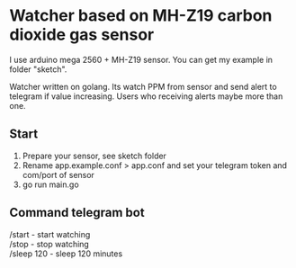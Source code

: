 # Watcher based on MH-Z19 carbon dioxide gas sensor
I use arduino mega 2560 + MH-Z19 sensor. You can get my example in folder "sketch". 


Watcher written on golang. Its watch PPM from sensor and send alert to telegram if value increasing.
Users who receiving alerts maybe more than one.

## Start
1. Prepare your sensor, see sketch folder
2. Rename app.example.conf > app.conf and set your telegram token and com/port of sensor
3. go run main.go

## Command telegram bot
/start - start watching  
/stop - stop watching  
/sleep 120 - sleep 120 minutes  
